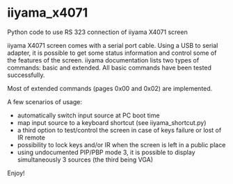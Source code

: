 # iiyama_x4071
Python code to use RS 323 connection of iiyama X4071 screen

iiyama X4071 screen comes with a serial port cable.
Using a USB to serial adapter, it is possible to get some status information and control some of the features of the screen.
iiyama documentation lists two types of commands: basic and extended.
All basic commands have been tested successfully.

Most of extended commands (pages 0x00 and 0x02) are implemented.

A few scenarios of usage:
- automatically switch input source at PC boot time
- map input source to a keyboard shortcut (see iiyama_shortcut.py)
- a third option to test/control the screen in case of keys failure or lost of IR remote
- possibility to lock keys and/or IR when the screen is left in a public place
- using undocumented PIP/PBP mode 3, it is possible to display simultaneously 3 sources (the third being VGA)

Enjoy!
